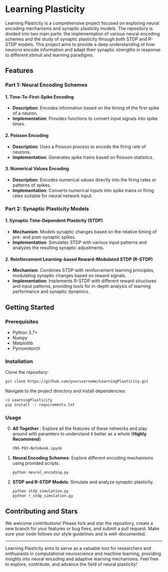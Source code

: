 # Learning Plasticity

Learning Plasticity is a comprehensive project focused on exploring neural encoding mechanisms and synaptic plasticity models. The repository is divided into two main parts: the implementation of various neural encoding schemes and the study of synaptic plasticity through both STDP and R-STDP models. This project aims to provide a deep understanding of how neurons encode information and adapt their synaptic strengths in response to different stimuli and learning paradigms.

## Features

### Part 1: Neural Encoding Schemes

#### 1. Time-To-First-Spike Encoding
- **Description**: Encodes information based on the timing of the first spike of a neuron.
- **Implementation**: Provides functions to convert input signals into spike times.

#### 2. Poisson Encoding
- **Description**: Uses a Poisson process to encode the firing rate of neurons.
- **Implementation**: Generates spike trains based on Poisson statistics.

#### 3. Numerical Values Encoding
- **Description**: Encodes numerical values directly into the firing rates or patterns of spikes.
- **Implementation**: Converts numerical inputs into spike trains or firing rates suitable for neural network input.

### Part 2: Synaptic Plasticity Models

#### 1. Synaptic Time-Dependent Plasticity (STDP)
- **Mechanism**: Models synaptic changes based on the relative timing of pre- and post-synaptic spikes.
- **Implementation**: Simulates STDP with various input patterns and analyzes the resulting synaptic adjustments.

#### 2. Reinforcement Learning-based Reward-Modulated STDP (R-STDP)
- **Mechanism**: Combines STDP with reinforcement learning principles, modulating synaptic changes based on reward signals.
- **Implementation**: Implements R-STDP with different reward structures and input patterns, providing tools for in-depth analysis of learning performance and synaptic dynamics.

## Getting Started

### Prerequisites
- Python 3.7+
- Numpy
- Matplotlib
- Pymonntorch

### Installation
Clone the repository:
```bash
git clone https://github.com/yourusername/LearningPlasticity.git
```
Navigate to the project directory and install dependencies:
```bash
cd LearningPlasticity
pip install -r requirements.txt
```

### Usage
0. **All Together** : Explore all the features of these networks and play around with paramters to understand it better as a whole (**Highly Recommend**)
   ```bash
   CNS-P03-Notebook.ipynb
   ```

2. **Neural Encoding Schemes**: Explore different encoding mechanisms using provided scripts.
   ```bash
   python neural_encoding.py
   ```

3. **STDP and R-STDP Models**: Simulate and analyze synaptic plasticity.
   ```bash
   python stdp_simulation.py
   python r_stdp_simulation.py
   ```

## Contributing and Stars
We welcome contributions! Please fork and star the repository, create a new branch for your features or bug fixes, and submit a pull request. Make sure your code follows our style guidelines and is well-documented.

---

Learning Plasticity aims to serve as a valuable tool for researchers and enthusiasts in computational neuroscience and machine learning, providing insights into neural encoding and adaptive learning mechanisms. Feel free to explore, contribute, and advance the field of neural plasticity!
